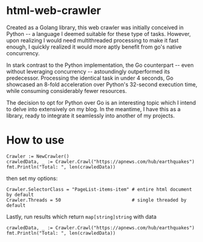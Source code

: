# html-web-crawler

Created as a Golang library, this web crawler was initially conceived in Python -- a language I deemed suitable for these type of tasks. However, upon realizing I would need multithreaded processing to make it fast enough, I quickly realized it would more aptly benefit from go's native concurrency.

In stark contrast to the Python implementation, the Go counterpart -- even without leveraging concurrency -- astoundingly outperformed its predecessor. Processing the identical task in under 4 seconds, Go showcased an 8-fold acceleration over Python's 32-second execution time, while consuming considerably fewer resources.

The decision to opt for Python over Go is an interesting topic which I intend to delve into extensively on my blog. In the meantime, I have this as a library, ready to integrate it seamlessly into another of my projects.

# How to use

```
Crawler := NewCrawler()
crawledData, _ := Crawler.Crawl("https://apnews.com/hub/earthquakes")
fmt.Println("Total: ", len(crawledData))
```

then set my options:
```
Crawler.SelectorClass = "PageList-items-item" # entire html document by default
Crawler.Threads = 50                          # single threaded by default
```

Lastly, run results which return `map[string]string` with data
```
crawledData, _ := Crawler.Crawl("https://apnews.com/hub/earthquakes")
fmt.Println("Total: ", len(crawledData))
```